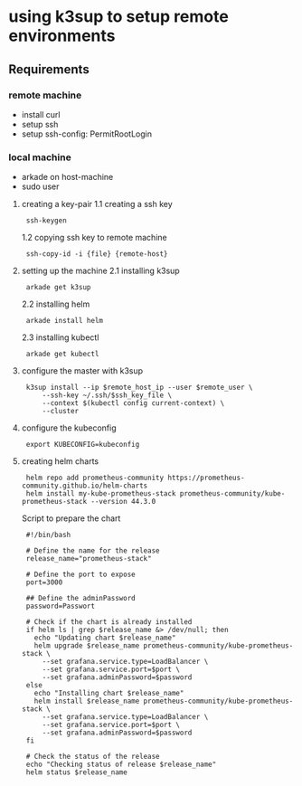 
# using k3sup to setup remote environments



## Requirements

### remote machine
- install curl
- setup ssh
- setup ssh-config: PermitRootLogin

### local machine
- arkade on host-machine
- sudo user

1. creating a key-pair
1.1 creating a ssh key

		ssh-keygen 

	1.2 copying ssh key to remote machine

		ssh-copy-id -i {file} {remote-host}

2. setting up the machine
	2.1 installing k3sup
	
		arkade get k3sup
		
	2.2 installing helm

		arkade install helm		

	2.3 installing kubectl

		arkade get kubectl
		
3. configure the master with k3sup

		k3sup install --ip $remote_host_ip --user $remote_user \
			--ssh-key ~/.ssh/$ssh_key_file \
			--context $(kubectl config current-context) \
			--cluster

4. configure the kubeconfig

		export KUBECONFIG=kubeconfig

5. creating helm charts

		helm repo add prometheus-community https://prometheus-community.github.io/helm-charts
		helm install my-kube-prometheus-stack prometheus-community/kube-prometheus-stack --version 44.3.0


	Script to prepare the chart
		
		#!/bin/bash

		# Define the name for the release
		release_name="prometheus-stack"

		# Define the port to expose
		port=3000

		## Define the adminPassword
		password=Passwort

		# Check if the chart is already installed
		if helm ls | grep $release_name &> /dev/null; then
		  echo "Updating chart $release_name"
		  helm upgrade $release_name prometheus-community/kube-prometheus-stack \
		    --set grafana.service.type=LoadBalancer \
		    --set grafana.service.port=$port \
		    --set grafana.adminPassword=$password
		else
		  echo "Installing chart $release_name"
		  helm install $release_name prometheus-community/kube-prometheus-stack \
		    --set grafana.service.type=LoadBalancer \
		    --set grafana.service.port=$port \
		    --set grafana.adminPassword=$password
		fi

		# Check the status of the release
		echo "Checking status of release $release_name"
		helm status $release_name


		

